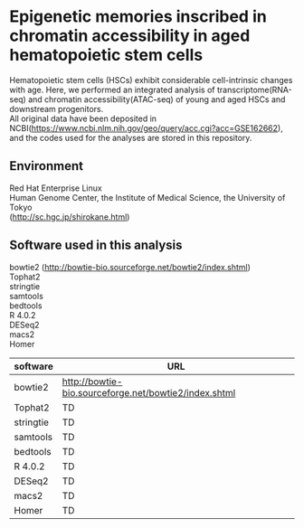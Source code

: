 # Epigenetic memories inscribed in chromatin accessibility in aged hematopoietic stem cells
Hematopoietic stem cells (HSCs) exhibit considerable cell-intrinsic changes with age. Here, we performed an integrated analysis of transcriptome(RNA-seq) and chromatin accessibility(ATAC-seq) of young and aged HSCs and downstream progenitors.  
All original data have been deposited in NCBI(https://www.ncbi.nlm.nih.gov/geo/query/acc.cgi?acc=GSE162662), and the codes used for the analyses are stored in this repository.

## Environment
Red Hat Enterprise Linux  
Human Genome Center, the Institute of Medical Science, the University of Tokyo  
(http://sc.hgc.jp/shirokane.html)

## Software used in this analysis
bowtie2 (http://bowtie-bio.sourceforge.net/bowtie2/index.shtml)   
Tophat2  
stringtie  
samtools  
bedtools  
R 4.0.2  
DESeq2  
macs2  
Homer  

|  software  |  URL  |
| ---- | ---- |
|  bowtie2  |  http://bowtie-bio.sourceforge.net/bowtie2/index.shtml  |
|  Tophat2 |  TD  |
|  stringtie |  TD  |
|  samtools |  TD  |
|  bedtools |  TD  |
|  R 4.0.2  |  TD  |
|  DESeq2  |  TD  |
|  macs2  |  TD  |
|  Homer  |  TD  |
